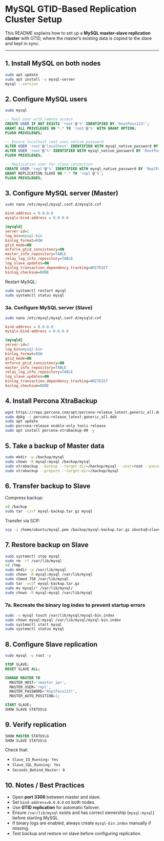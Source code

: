# MySQL GTID-Based Replication Cluster Setup

This README explains how to set up a **MySQL master-slave replication cluster** with GTID, where the master’s existing data is copied to the slave and kept in sync.

---

## 1. Install MySQL on both nodes

```bash
sudo apt update
sudo apt install -y mysql-server
mysql --version
```

## 2. Configure MySQL users

```bash
sudo mysql
```

```sql
-- Root user with remote access
CREATE USER IF NOT EXISTS 'root'@'%' IDENTIFIED BY 'RootPass123!';
GRANT ALL PRIVILEGES ON *.* TO 'root'@'%' WITH GRANT OPTION;
FLUSH PRIVILEGES;

-- Ensure localhost root uses native password
ALTER USER 'root'@'localhost' IDENTIFIED WITH mysql_native_password BY 'RootPass123!';
ALTER USER 'root'@'%' IDENTIFIED WITH mysql_native_password BY 'RootPass123!';
FLUSH PRIVILEGES;

-- Replication user for slave connection
CREATE USER 'repl'@'%' IDENTIFIED WITH mysql_native_password BY 'ReplPass123!';
GRANT REPLICATION SLAVE ON *.* TO 'repl'@'%';
FLUSH PRIVILEGES;
```

## 3. Configure MySQL server (Master)

```bash
sudo nano /etc/mysql/mysql.conf.d/mysqld.cnf
```

```ini
bind-address = 0.0.0.0
mysqlx-bind-address = 0.0.0.0

[mysqld]
server-id=1
log_bin=mysql-bin
binlog_format=ROW
gtid_mode=ON
enforce_gtid_consistency=ON
master_info_repository=TABLE
relay_log_info_repository=TABLE
log_slave_updates=ON
binlog_transaction_dependency_tracking=WRITESET
binlog_checksum=NONE
```

Restart MySQL:

```bash
sudo systemctl restart mysql
sudo systemctl status mysql
```

### 3a. Configure MySQL server (Slave)

```bash
sudo nano /etc/mysql/mysql.conf.d/mysqld.cnf
```

```ini
bind-address = 0.0.0.0
mysqlx-bind-address = 0.0.0.0

[mysqld]
server-id=2
log_bin=mysql-bin
binlog_format=ROW
gtid_mode=ON
enforce_gtid_consistency=ON
master_info_repository=TABLE
relay_log_info_repository=TABLE
log_slave_updates=ON
binlog_transaction_dependency_tracking=WRITESET
binlog_checksum=NONE
```

## 4. Install Percona XtraBackup

```bash
wget https://repo.percona.com/apt/percona-release_latest.generic_all.deb
sudo dpkg -i percona-release_latest.generic_all.deb
sudo apt update
sudo percona-release enable-only tools release
sudo apt install percona-xtrabackup-80 -y
```

## 5. Take a backup of Master data

```bash
sudo mkdir -p /backup/mysql
sudo chown -R mysql:mysql /backup/mysql
sudo xtrabackup --backup --target-dir=/backup/mysql --user=root --password='RootPass123!'
sudo xtrabackup --prepare --target-dir=/backup/mysql
```

## 6. Transfer backup to Slave

Compress backup:

```bash
cd /backup
sudo tar -czvf mysql-backup.tar.gz mysql
```

Transfer via SCP:

```bash
scp -i /home/ubuntu/mysql.pem /backup/mysql-backup.tar.gz ubuntu@<slave_ip>:/tmp/
```

## 7. Restore backup on Slave

```bash
sudo systemctl stop mysql
sudo rm -rf /var/lib/mysql
cd /tmp
sudo mkdir -p /var/lib/mysql
sudo chown -R mysql:mysql /var/lib/mysql
sudo chmod 750 /var/lib/mysql
sudo tar -xvzf mysql-backup.tar.gz
sudo mv mysql/* /var/lib/mysql/
sudo chown -R mysql:mysql /var/lib/mysql
```

### 7a. Recreate the binary log index to prevent startup errors

```bash
sudo -u mysql touch /var/lib/mysql/mysql-bin.index
sudo chown mysql:mysql /var/lib/mysql/mysql-bin.index
sudo systemctl start mysql
sudo systemctl status mysql
```

## 8. Configure Slave replication

```bash
sudo mysql -u root -p
```

```sql
STOP SLAVE;
RESET SLAVE ALL;

CHANGE MASTER TO
  MASTER_HOST='<master_ip>',
  MASTER_USER='repl',
  MASTER_PASSWORD='ReplPass123!',
  MASTER_AUTO_POSITION=1;

START SLAVE;
SHOW SLAVE STATUS\G
```

## 9. Verify replication

```sql
SHOW MASTER STATUS\G
SHOW SLAVE STATUS\G
```

Check that:

* `Slave_IO_Running: Yes`
* `Slave_SQL_Running: Yes`
* `Seconds_Behind_Master: 0`

## 10. Notes / Best Practices

* Open **port 3306** between master and slave.
* Set `bind-address=0.0.0.0` on both nodes.
* Use **GTID replication** for automatic failover.
* Ensure `/var/lib/mysql` exists and has correct ownership (`mysql:mysql`) before starting MySQL.
* If binary logs are enabled, always create `mysql-bin.index` manually if missing.
* Test backup and restore on slave before configuring replication.
